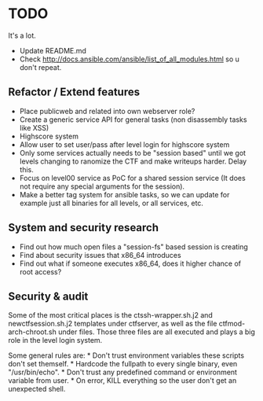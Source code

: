 TODO
=====

It's a lot.

* Update README.md
* Check http://docs.ansible.com/ansible/list_of_all_modules.html so u don't repeat.

Refactor / Extend features
---------------------------

* Place publicweb and related into own webserver role?
* Create a generic service API for general tasks (non disassembly tasks like XSS)
* Highscore system
* Allow user to set user/pass after level login for highscore system
* Only some services actually needs to be "session based" until we got levels changing to ranomize the CTF and make writeups harder. Delay this.
* Focus on level00 service as PoC for a shared session service (It does not require any special arguments for the session).
* Make a better tag system for ansible tasks, so we can update for example just all binaries for all levels, or all services, etc.

System and security research
-----------------------------

* Find out how much open files a "session-fs" based session is creating
* Find about security issues that x86_64 introduces
* Find out what if someone executes x86_64, does it higher chance of root access?


Security & audit
-----------------

Some of the most critical places is the ctssh-wrapper.sh.j2 and newctfsession.sh.j2 templates under ctfserver, as well as the file ctfmod-arch-chroot.sh under files. Those three files are all executed 
and plays a big role in the level login system.

Some general rules are:
    * Don't trust environment variables these scripts don't set themself.
    * Hardcode the fullpath to every single binary, even "/usr/bin/echo".
    * Don't trust any predefined command or environment variable from user.
    * On error, KILL everything so the user don't get an unexpected shell.

